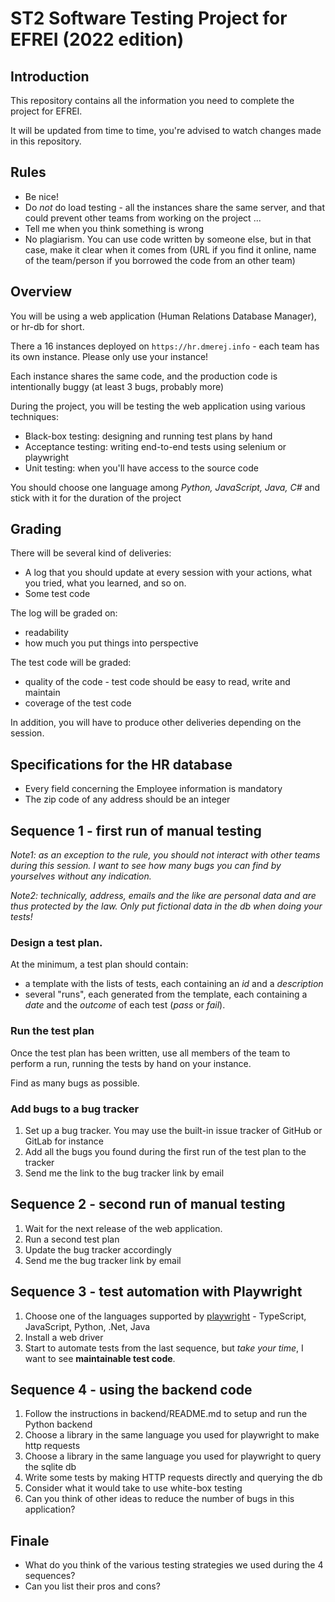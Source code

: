 # ST2 Software Testing Project for EFREI (2022 edition)

## Introduction

This repository contains all the information you need to complete the
project for EFREI.

It will be updated from time to time, you're advised to watch changes made
in this repository.

## Rules

* Be nice!
* Do *not* do load testing - all the instances share the same server, and that
  could prevent other teams from working on the project ...
* Tell me when you think something is wrong
* No plagiarism. You can use code written by someone else, but in that case, make it clear when it comes from (URL if you find it online, name of the team/person if you borrowed the code from an other team)


## Overview

You will be using a web application (Human Relations Database Manager), or hr-db for short.

There a 16 instances deployed on `https://hr.dmerej.info` - each team has its own instance. Please only use your instance!

Each instance shares the same code, and the production code is intentionally buggy (at least 3 bugs, probably more)

During the project, you will be testing the web application using various techniques:

* Black-box testing: designing and running test plans by hand
* Acceptance testing: writing end-to-end tests using selenium or playwright
* Unit testing: when you'll have access to the source code

You should choose one language among *Python, JavaScript, Java, C#* and stick with it for the duration of the project

## Grading

There will be several kind of deliveries:

* A log that you should update at every session with your actions, what you tried, what you learned, and so on.
* Some test code

The log will be graded on:

* readability
* how much you put things into perspective

The test code will be graded:

* quality of the code - test code should be easy to read, write and maintain
* coverage of the test code

In addition, you will have to produce other deliveries depending on the session.

## Specifications for the HR database

* Every field concerning the Employee information is mandatory
* The zip code of any address should be an integer

## Sequence 1 - first run of manual testing

*Note1: as an exception to the rule, you should not interact with other
teams during this session. I want to see how many bugs you can find by
yourselves without any indication.*

*Note2: technically, address, emails and the like are personal data and are thus
protected by the law. Only put *fictional* data in the db when doing your tests!*


### Design a test plan.

At the minimum, a test plan should contain:

* a template with the lists of tests, each containing an *id* and a *description*
* several "runs", each generated from the template, each containing a *date* and the *outcome* of each test (*pass* or *fail*).

### Run the test plan

Once the test plan has been written, use all members of the team to perform a run, running the tests by hand on your instance.

Find as many bugs as possible.

### Add bugs to a bug tracker

1. Set up a bug tracker. You may use the built-in issue tracker of GitHub or GitLab for instance
2. Add all the bugs you found during the first run of the test plan to the tracker
3. Send me the link to the bug tracker link by email

## Sequence 2 - second run of manual testing

1. Wait for the next release of the web application.
2. Run a second test plan
3. Update the bug tracker accordingly
4. Send me the bug tracker link by email

## Sequence 3 - test automation with Playwright

1. Choose one of the languages supported by [playwright](https://playwright.dev/) -
   TypeScript, JavaScript, Python, .Net, Java
1. Install a web driver
1. Start to automate tests from the last sequence, but *take your time*, I
   want to see **maintainable test code**.

## Sequence 4 - using the backend code

1. Follow the instructions in backend/README.md to setup and run the Python backend
1. Choose a library in the same language you used for playwright to make http requests
1. Choose a library in the same language you used for playwright to query the sqlite db
1. Write some tests by making HTTP requests directly and querying the db
1. Consider what it would take to use white-box testing
1. Can you think of other ideas to reduce the number of bugs in this application?

## Finale

* What do you think of the various testing strategies we used during the 4 sequences?
* Can you list their pros and cons?
